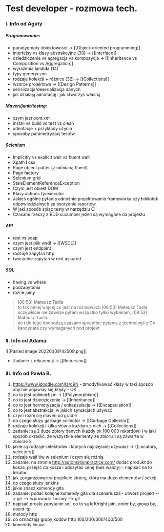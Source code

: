 # Test developer - rozmowa tech.

### I. Info od Agaty
##### Programowanie: 
- paradygmaty obiektowości -> [[Object-oriented programming]]
- interfejsy vs klasy abstrakcyjne (30) -> [[Interface]]
- dziedziczenie vs agregacja vs kompozycja -> [[Inheritance vs Composition vs Aggregation]]
- wyrażenia lambda (14) 
- typy generyczne 
- rodzaje kolekcji + różnice (32) -> [[Collections]]
- wzorce projektowe -> [[Design Patterns]]
- serializacja/deserializacja danych 
- jak działają adnotację i jak stworzyć własną 
 
##### Maven/junit/testng: 
- czym jest pom.xml
- install vs build vs test vs clean 
- adnotacje + przykłady użycia 
- sposoby parametryzacj testów 

##### Selenium 
- Implicitly vs explicit wait vs fluent wait  
- Xpath I css  
- Page object patter (z odmianą fluent)  
- Page factory  
- Selenium grid  
- StaleElementReferenceException  
- Czym jest obiekt DOM  
- Klasy actions I jsexecutor  
- Jakieś ogólne pytania odnośnie projektowanie frameworka czy bibliotek odpowiedzialnych za tworzenie raportów  
- W jaki sposób spiąc testy w narzędziu CI  
- Czasami rzeczy z BDD cucumber jeżeli są wymagane do projektu  

##### API 
- rest vs soap 
- czym jest plik wsdl  -> [[WSDL]]
- czym jest endpoint 
- rodzaje zapytań http 
- tworzenie zapytań w rest assured 

##### SQL 
- having vs where 
- podzapytania 
- różne joiny 

> [08:53] Mateusz Tadla  
to tak mniej więcej co jest na rozmowach 
[08:53] Mateusz Tadla  
oczywiście nie zawsze pytam wszystko tylko wybieram, 
[08:53] Mateusz Tadla  
no i do tego dochodzą czasami specyfine pytania z technologii z CV kandydata czy wymaganych pod projekt

### II. Info od Adama
![[Pasted image 20220309142509.png]]
* Zadanie z rekurencji -> [[Recursion]]

### III. Info od Pawła B.
1. https://www.jdoodle.com/ia/c9N - zmodyfikować klasy w taki sposób aby nie pojawiay się błędy - OK
2. co to jest polimorfizm -> [[Polymorphism]]
3. co to jest dziedziczenie -> [[Inheritance]]
4. co to jest hermetyzacja / enkapsulacja -> [[Encapsulation]]
5. co to jest abstrakcja, w jakich sytuacjach używać
6. czym różni się maven od gradle
7. do czego służy garbage collector -> [[Garbage Collector]]
8. rodzaje kolekcji i kilka słów o każdym z nich -> [[Collections]]
9. zadanie: są 2 duże zbiory danych (każdy ok 100 000 rekordów) i w jaki sposób określić, że wszystkie elementy ze zbioru 1 są zawarte w zbiorze 2
10. jakie są rodzaje selektorów i których najczęściej używasz -> [[Locators, selectors]]
11. rodzaje wait'ów w selenium i czym się różnią
12. zadanie: na stronie http://automationpractice.com/ dodać produkt do kosza, przejść do kosza i odczytać cenę (bez waluty) - napisać na to lokator
13. jak zorganizować w projekcie stronę, która ma dużo elementów / sekcji
14. do czego służy jenkins
15. jakie znasz komendy gita
16. zadanie: podać kolejne komendy gita dla scenariusza - utwórz projekt --> git --> wprowadź zmiany --> git
17. napisać proste zapytanie sql, co to są left/right join, order by,  group by, count itp 
18. metody http
19. co oznaczają grupy kodów http 100/200/300/400/500 
20. komendy linuxa